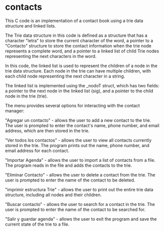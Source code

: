 # contacts
This C code is an implementation of a contact book using a trie data structure and linked lists.

The Trie data structure in this code is defined as a structure that has a character "letra" to store the current character of the word, a pointer to a "Contacto" structure to store the contact information when the trie node represents a complete word, and a pointer to a linked list of child Trie nodes representing the next characters in the word.

In this code, the linked list is used to represent the children of a node in the trie data structure. Each node in the trie can have multiple children, with each child node representing the next character in a string.

The linked list is implemented using the _nodoT struct, which has two fields: a pointer to the next node in the linked list (sig), and a pointer to the child node in the trie (trie).

The menu provides several options for interacting with the contact manager:

"Agregar un contacto" - allows the user to add a new contact to the trie. The user is prompted to enter the contact's name, phone number, and email address, which are then stored in the trie.

"Ver todos los contactos" - allows the user to view all contacts currently stored in the trie. The program prints out the name, phone number, and email address for each contact.

"Importar Agenda" - allows the user to import a list of contacts from a file. The program reads in the file and adds the contacts to the trie.

"Eliminar Contacto" - allows the user to delete a contact from the trie. The user is prompted to enter the name of the contact to be deleted.

"imprimir estructura Trie" - allows the user to print out the entire trie data structure, including all nodes and their children.

"Buscar contacto" - allows the user to search for a contact in the trie. The user is prompted to enter the name of the contact to be searched for.

"Salir y guardar agenda" - allows the user to exit the program and save the current state of the trie to a file.
